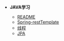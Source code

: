 - **JAVA学习**

  - [README](/java/)
  - [Spring-restTemplate](/java/sth)
  - [线程](/java/thread)
  - [JPA](/java/SpringDataJpa)
